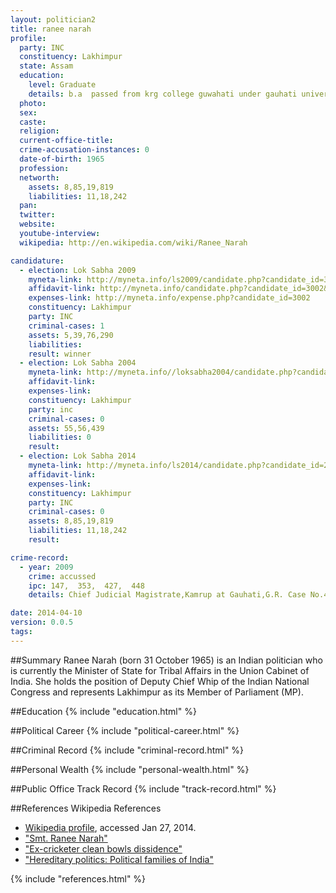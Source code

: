 ```yaml
---
layout: politician2
title: ranee narah
profile: 
  party: INC
  constituency: Lakhimpur
  state: Assam
  education: 
    level: Graduate
    details: b.a  passed from krg college guwahati under gauhati university in 1981  h.s  passed from handiqie girls college in 1979
  photo: 
  sex: 
  caste: 
  religion: 
  current-office-title: 
  crime-accusation-instances: 0
  date-of-birth: 1965
  profession: 
  networth: 
    assets: 8,85,19,819
    liabilities: 11,18,242
  pan: 
  twitter: 
  website: 
  youtube-interview: 
  wikipedia: http://en.wikipedia.com/wiki/Ranee_Narah

candidature: 
  - election: Lok Sabha 2009
    myneta-link: http://myneta.info/ls2009/candidate.php?candidate_id=3002
    affidavit-link: http://myneta.info/candidate.php?candidate_id=3002&scan=original
    expenses-link: http://myneta.info/expense.php?candidate_id=3002
    constituency: Lakhimpur 
    party: INC
    criminal-cases: 1
    assets: 5,39,76,290
    liabilities: 
    result: winner 
  - election: Lok Sabha 2004
    myneta-link: http://myneta.info//loksabha2004/candidate.php?candidate_id=382
    affidavit-link: 
    expenses-link: 
    constituency: Lakhimpur 
    party: inc
    criminal-cases: 0
    assets: 55,56,439
    liabilities: 0
    result:  
  - election: Lok Sabha 2014
    myneta-link: http://myneta.info/ls2014/candidate.php?candidate_id=235
    affidavit-link: 
    expenses-link: 
    constituency: Lakhimpur 
    party: INC
    criminal-cases: 0
    assets: 8,85,19,819
    liabilities: 11,18,242
    result:  

crime-record: 
  - year: 2009
    crime: accussed
    ipc: 147,  353,  427,  448
    details: Chief Judicial Magistrate,Kamrup at Gauhati,G.R. Case No.4320/2000,arising from Disapur P.S. Case No.956/2000,Date 10.11.2004 

date: 2014-04-10
version: 0.0.5
tags: 
---
```


##Summary
Ranee Narah (born 31 October 1965) is an Indian politician who is currently the Minister of State for Tribal Affairs in the Union Cabinet of India. She holds the position of Deputy Chief Whip of the Indian National Congress and represents Lakhimpur as its Member of Parliament (MP).




##Education
{% include "education.html" %}


##Political Career
{% include "political-career.html" %}


##Criminal Record
{% include "criminal-record.html" %}


##Personal Wealth
{% include "personal-wealth.html" %}


##Public Office Track Record
{% include "track-record.html" %}


##References
Wikipedia References
- [Wikipedia profile]({{page.profile.wikipedia}}), accessed Jan 27, 2014.
- ["Smt. Ranee Narah"][wiki1]
- ["Ex-cricketer clean bowls dissidence"][wiki2]
- ["Hereditary politics: Political families of India"][wiki3]

[wiki1]: http://india.gov.in/govt/loksabhampbiodata.php?mpcode=274
[wiki2]: http://www.webcitation.org/69HmXHb5D
[wiki3]: http://www.webcitation.org/6Bj4hmNZu


{% include "references.html" %}
